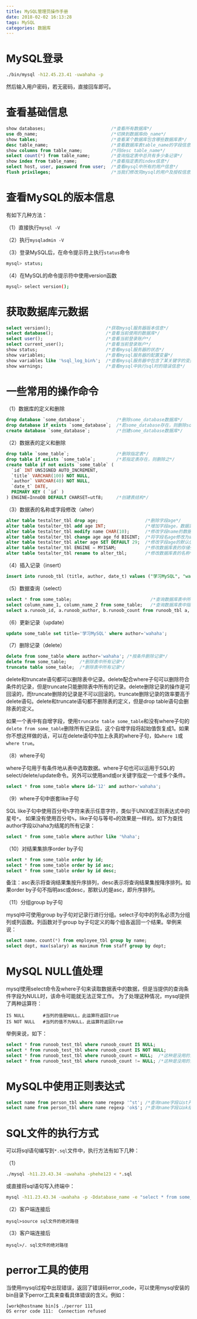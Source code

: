 ```yaml
---
title: MySQL管理员操作手册
date: 2018-02-02 16:13:28
tags: MySQL
categories: 数据库
---
```


# MySQL登录

```bash
./bin/mysql -h12.45.23.41 -uwahaha -p
```

然后输入用户密码，若无密码，直接回车即可。

# 查看基础信息

```sql
show databases;                         /*查看所有数据库*/
use db_name;                            /*切换到数据库db_name*/
show tables;                            /*查看某个数据库包含哪些数据库表*/
desc table_name;                        /*查看数据库表table_name的字段信息*/
show columns from table_name;           /*同desc table_name*/
select count(*) from table_name;        /*查询指定表中总共有多少条记录*/
show index from table_name;             /*查看指定表的index信息*/
select host, user, password from user;  /*查看mysql中所有的用户信息*/
flush privileges;                       /*当我们修改完mysql的用户及授权信息后，一般需要执行该命令。执行后mysql会重新载入授权表，从而生效最新的权限变更*/
```

# 查看MySQL的版本信息

有如下几种方法：

（1）直接执行`mysql -V`

（2）执行`mysqladmin -V`

（3）登录MySQL后，在命令提示符上执行`status`命令

```bash
mysql> status;
```

（4）在MySQL的命令提示符中使用version函数

```bash
mysql> select version();
```

# 获取数据库元数据

```sql
select version();                     /*获取mysql服务器版本信息*/
select database();                    /*查看当前使用的数据库*/
select user();                        /*查看当前登录账户*/
select current_user();                /*查看当前登录账户*/
show status;                          /*查看mysql服务器的状态*/
show variables;                       /*查看mysql服务器的配置变量*/
show variables like '%sql_log_bin%';  /*查看mysql服务器中包含了某关键字的变量*/
show warnings;                        /*查看mysql中执行sql时的错误信息*/
```

# 一些常用的操作命令

（1）数据库的定义和删除

```sql
drop database `some_database`;            /*删除some_database数据库*/
drop database if exists `some_database`;  /*若some_database存在，则删除some_database数据库*/
create database `some_database`;          /*创建some_database数据库*/
```

（2）数据表的定义和删除

```sql
drop table `some_table`;                  /*删除指定表*/
drop table if exists `some_table`;        /*若指定表存在，则删除之*/
create table if not exists `some_table` (
  `id` INT UNSIGNED AUTO_INCREMENT,
  `title` VARCHAR(100) NOT NULL,
  `author` VARCHAR(40) NOT NULL,
  `date_t` DATE,
  PRIMARY KEY ( `id` )
) ENGINE=InnoDB DEFAULT CHARSET=utf8;     /*创建表结构*/
```

（3）数据表的名称或字段修改（alter）

```sql
alter table testalter_tbl drop age;                  /*删除字段age*/
alter table testalter_tbl add age INT;               /*增加字段age，数据类型为整型*/
alter table testalter_tbl modify name CHAR(10);      /*修改字段name的数据类型为char(10)*/
alter table testalter_tbl change age age_fd BIGINT;  /*将字段名age修改为age_fd*/
alter table testalter_tbl alter age SET DEFAULT 29;  /*修改字段age的默认值为29*/
alter table testalter_tbl ENGINE = MYISAM;           /*修改数据库表的存储引擎*/
alter table testalter_tbl rename to alter_tbl;       /*修改数据库表的名称*/
```

（4）插入记录（insert）

```sql
insert into runoob_tbl (title, author, date_t) values ("学习MySQL", "wahaha", NOW());
```

（5）数据查询（select）

```sql
select * from some_table;                              /*查询数据库表中所有内容*/
select column_name_1, column_name_2 from some_table;   /*查询数据库表中指定列*/
select a.runoob_id, a.runoob_author, b.runoob_count from runoob_tbl a, tcount_tbl b where a.runoob_author = b.runoob_author;   /*多表查询*/
```

（6）更新记录（update）

```sql
update some_table set title='学习MySQL' where author='wahaha';
```

（7）删除记录（delete）

```sql
delete from some_table where author='wahaha'; /*按条件删除记录*/
delete from some_table;     /*删除表中所有记录*/
truncate table some_table;  /*删除表中所有记录*/
```

delete和truncate语句都可以删除表中记录。delete配合where子句可以删除符合条件的记录，但是truncate只能删除表中所有的记录。delete删除记录的操作是可回滚的，而truncate删除的记录是不可以回滚的。truncate删除记录的效率要高于delete语句。delete和truncate语句都不删除表的定义，但是drop table语句会删除表的定义。

如果一个表中有自增字段，使用`truncate table some_table`和没有where子句的`delete from some_table`删除所有记录后，这个自增字段将起始值恢复成1。如果你不想这样做的话，可以在delete语句中加上永真的where子句，如`where 1`或`where true`。

（8）where子句

where子句用于有条件地从表中选取数据。where子句也可以运用于SQL的select/delete/update命令。另外可以使用and或or关键字指定一个或多个条件。

```sql
select * from some_table where id='12' and author='wahaha';
```

（9）where子句中嵌套like子句

SQL like子句中使用百分号`%`字符来表示任意字符，类似于UNIX或正则表达式中的星号`*`。 如果没有使用百分号`%`，like子句与等号`=`的效果是一样的。如下为查找author字段以haha为结尾的所有记录：

```sql
select * from some_table where author like '%haha';
```

（10）对结果集排序order by子句

```sql
select * from some_table order by id;
select * from some_table order by id asc;
select * from some_table order by id desc;
```

备注：asc表示将查询结果集按升序排列，desc表示将查询结果集按降序排列。如果order by子句不指明asc或desc，那默认的是asc，即升序排列。

（11）分组group by子句

mysql中可使用group by子句对记录行进行分组。select子句中的列名必须为分组列或列函数。列函数对于group by子句定义的每个组各返回一个结果。举例来说：

```sql
select name，count(*) from employee_tbl group by name;
select dept, max(salary) as maximum from staff group by dept;
```

# MySQL NULL值处理

mysql使用select命令及where子句来读取数据表中的数据，但是当提供的查询条件字段为NULL时，该命令可能就无法正常工作。 为了处理这种情况，mysql提供了两种运算符：

	IS NULL       #当列的值是NULL，此运算符返回true
	IS NOT NULL   #当列的值不为NULL，此运算符返回true

举例来说，如下：

```sql
select * from runoob_test_tbl where runoob_count IS NULL;
select * from runoob_test_tbl where runoob_count IS NOT NULL;
select * from runoob_test_tbl where runoob_count = NULL;  /*这种是没用的，需要使用IS NULL*/
select * from runoob_test_tbl where runoob_count != NULL; /*这种是没用的，需要使用IS NOT NULL*/
```

# MySQL中使用正则表达式

```sql
select name from person_tbl where name regexp '^st'; /*查询name字段以st开头的记录*/
select name from person_tbl where name regexp 'ok$'; /*查询name字段以ok结尾的记录*/
```

# SQL文件的执行方式

可以将sql语句编写到`*.sql`文件中，执行方法有如下几种：

（1）

```bash
./mysql -h11.23.43.34 -uwahaha -phehe123 < *.sql
```

或直接将sql语句写入终端中：

```bash
mysql -h11.23.43.34 -uwahaha -p -Ddatabase_name -e "select * from some_table"
```

（2）客户端连接后

```
mysql>source sql文件的绝对路径
```

（3）客户端连接后

```
mysql>/. sql文件的绝对路径
```

# perror工具的使用

当使用mysql过程中出现错误，返回了错误码error_code，可以使用mysql安装的bin目录下perror工具来查看具体错误的含义。例如：

```
[work@hostname bin]$ ./perror 111
OS error code 111:  Connection refused
```
